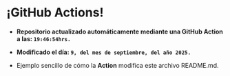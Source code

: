 # ¡GitHub Actions!
* **Repositorio actualizado automáticamente mediante una GitHub Action a las: `19:46:54hrs.`**
* **Modificado el día: `9, del mes de septiembre, del año 2025.`**

* Ejemplo sencillo de cómo la **Action** modifica este archivo README.md.
